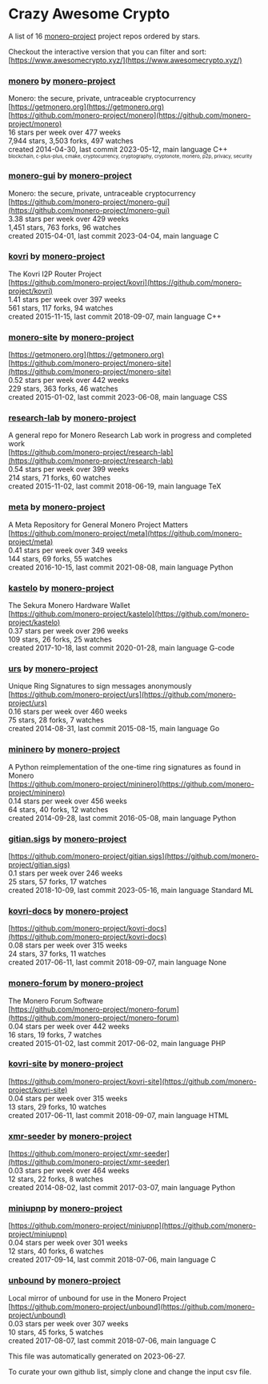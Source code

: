 # Crazy Awesome Crypto
A list of 16 [monero-project](https://github.com/monero-project) project repos ordered by stars.  

Checkout the interactive version that you can filter and sort: 
[https://www.awesomecrypto.xyz/](https://www.awesomecrypto.xyz/)  


### [monero](https://github.com/monero-project/monero) by [monero-project](https://github.com/monero-project)  
Monero: the secure, private, untraceable cryptocurrency  
[https://getmonero.org](https://getmonero.org)  
[https://github.com/monero-project/monero](https://github.com/monero-project/monero)  
16 stars per week over 477 weeks  
7,944 stars, 3,503 forks, 497 watches  
created 2014-04-30, last commit 2023-05-12, main language C++  
<sub><sup>blockchain, c-plus-plus, cmake, cryptocurrency, cryptography, cryptonote, monero, p2p, privacy, security</sup></sub>


### [monero-gui](https://github.com/monero-project/monero-gui) by [monero-project](https://github.com/monero-project)  
Monero: the secure, private, untraceable cryptocurrency  
[https://github.com/monero-project/monero-gui](https://github.com/monero-project/monero-gui)  
3.38 stars per week over 429 weeks  
1,451 stars, 763 forks, 96 watches  
created 2015-04-01, last commit 2023-04-04, main language C  


### [kovri](https://github.com/monero-project/kovri) by [monero-project](https://github.com/monero-project)  
The Kovri I2P Router Project  
[https://github.com/monero-project/kovri](https://github.com/monero-project/kovri)  
1.41 stars per week over 397 weeks  
561 stars, 117 forks, 94 watches  
created 2015-11-15, last commit 2018-09-07, main language C++  


### [monero-site](https://github.com/monero-project/monero-site) by [monero-project](https://github.com/monero-project)  
  
[https://getmonero.org](https://getmonero.org)  
[https://github.com/monero-project/monero-site](https://github.com/monero-project/monero-site)  
0.52 stars per week over 442 weeks  
229 stars, 363 forks, 46 watches  
created 2015-01-02, last commit 2023-06-08, main language CSS  


### [research-lab](https://github.com/monero-project/research-lab) by [monero-project](https://github.com/monero-project)  
A general repo for Monero Research Lab work in progress and completed work  
[https://github.com/monero-project/research-lab](https://github.com/monero-project/research-lab)  
0.54 stars per week over 399 weeks  
214 stars, 71 forks, 60 watches  
created 2015-11-02, last commit 2018-06-19, main language TeX  


### [meta](https://github.com/monero-project/meta) by [monero-project](https://github.com/monero-project)  
A Meta Repository for General Monero Project Matters  
[https://github.com/monero-project/meta](https://github.com/monero-project/meta)  
0.41 stars per week over 349 weeks  
144 stars, 69 forks, 55 watches  
created 2016-10-15, last commit 2021-08-08, main language Python  


### [kastelo](https://github.com/monero-project/kastelo) by [monero-project](https://github.com/monero-project)  
The Sekura Monero Hardware Wallet  
[https://github.com/monero-project/kastelo](https://github.com/monero-project/kastelo)  
0.37 stars per week over 296 weeks  
109 stars, 26 forks, 25 watches  
created 2017-10-18, last commit 2020-01-28, main language G-code  


### [urs](https://github.com/monero-project/urs) by [monero-project](https://github.com/monero-project)  
Unique Ring Signatures to sign messages anonymously  
[https://github.com/monero-project/urs](https://github.com/monero-project/urs)  
0.16 stars per week over 460 weeks  
75 stars, 28 forks, 7 watches  
created 2014-08-31, last commit 2015-08-15, main language Go  


### [mininero](https://github.com/monero-project/mininero) by [monero-project](https://github.com/monero-project)  
A Python reimplementation of the one-time ring signatures as found in Monero  
[https://github.com/monero-project/mininero](https://github.com/monero-project/mininero)  
0.14 stars per week over 456 weeks  
64 stars, 40 forks, 12 watches  
created 2014-09-28, last commit 2016-05-08, main language Python  


### [gitian.sigs](https://github.com/monero-project/gitian.sigs) by [monero-project](https://github.com/monero-project)  
  
[https://github.com/monero-project/gitian.sigs](https://github.com/monero-project/gitian.sigs)  
0.1 stars per week over 246 weeks  
25 stars, 57 forks, 17 watches  
created 2018-10-09, last commit 2023-05-16, main language Standard ML  


### [kovri-docs](https://github.com/monero-project/kovri-docs) by [monero-project](https://github.com/monero-project)  
  
[https://github.com/monero-project/kovri-docs](https://github.com/monero-project/kovri-docs)  
0.08 stars per week over 315 weeks  
24 stars, 37 forks, 11 watches  
created 2017-06-11, last commit 2018-09-07, main language None  


### [monero-forum](https://github.com/monero-project/monero-forum) by [monero-project](https://github.com/monero-project)  
The Monero Forum Software  
[https://github.com/monero-project/monero-forum](https://github.com/monero-project/monero-forum)  
0.04 stars per week over 442 weeks  
16 stars, 19 forks, 7 watches  
created 2015-01-02, last commit 2017-06-02, main language PHP  


### [kovri-site](https://github.com/monero-project/kovri-site) by [monero-project](https://github.com/monero-project)  
  
[https://github.com/monero-project/kovri-site](https://github.com/monero-project/kovri-site)  
0.04 stars per week over 315 weeks  
13 stars, 29 forks, 10 watches  
created 2017-06-11, last commit 2018-09-07, main language HTML  


### [xmr-seeder](https://github.com/monero-project/xmr-seeder) by [monero-project](https://github.com/monero-project)  
  
[https://github.com/monero-project/xmr-seeder](https://github.com/monero-project/xmr-seeder)  
0.03 stars per week over 464 weeks  
12 stars, 22 forks, 8 watches  
created 2014-08-02, last commit 2017-03-07, main language Python  


### [miniupnp](https://github.com/monero-project/miniupnp) by [monero-project](https://github.com/monero-project)  
  
[https://github.com/monero-project/miniupnp](https://github.com/monero-project/miniupnp)  
0.04 stars per week over 301 weeks  
12 stars, 40 forks, 6 watches  
created 2017-09-14, last commit 2018-07-06, main language C  


### [unbound](https://github.com/monero-project/unbound) by [monero-project](https://github.com/monero-project)  
Local mirror of unbound for use in the Monero Project  
[https://github.com/monero-project/unbound](https://github.com/monero-project/unbound)  
0.03 stars per week over 307 weeks  
10 stars, 45 forks, 5 watches  
created 2017-08-07, last commit 2018-07-06, main language C  


This file was automatically generated on 2023-06-27.  

To curate your own github list, simply clone and change the input csv file.  